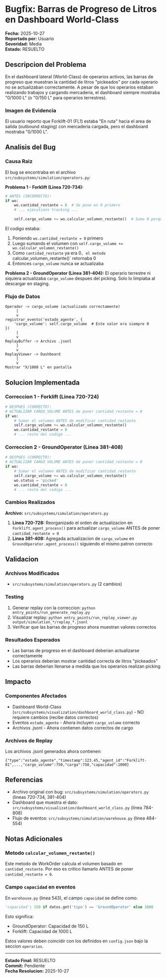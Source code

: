 # Bugfix: Barras de Progreso de Litros en Dashboard World-Class

**Fecha:** 2025-10-27  
**Reportado por:** Usuario  
**Severidad:** Media  
**Estado:** RESUELTO

## Descripcion del Problema

En el dashboard lateral (World-Class) de operarios activos, las barras de progreso que muestran la cantidad de litros "pickeados" por cada operario no se actualizaban correctamente. A pesar de que los operarios estaban realizando trabajos y cargando mercaderia, el dashboard siempre mostraba "0/1000 L" (o "0/150 L" para operarios terrestres).

### Imagen de Evidencia
El usuario reporto que Forklift-01 (FL1) estaba "En ruta" hacia el area de salida (outbound staging) con mercaderia cargada, pero el dashboard mostraba "0/1000 L".

## Analisis del Bug

### Causa Raiz
El bug se encontraba en el archivo `src/subsystems/simulation/operators.py`:

**Problema 1 - Forklift (Linea 720-734):**
```python
# ANTES (INCORRECTO):
if wo:
    wo.cantidad_restante = 0  # Se pone en 0 primero
    # ... ejecutions tracking ...
    
    self.cargo_volume += wo.calcular_volumen_restante()  # Suma 0 porque ya se puso en 0!
```

El codigo estaba:
1. Poniendo `wo.cantidad_restante = 0` primero
2. Luego sumando el volumen con `self.cargo_volume += wo.calcular_volumen_restante()`
3. Como `cantidad_restante` ya era 0`, el metodo `calcular_volumen_restante()` retornaba 0
4. Entonces `cargo_volume` nunca se actualizaba

**Problema 2 - GroundOperator (Linea 381-404):**
El operario terrestre ni siquiera actualizaba `cargo_volume` despues del picking. Solo lo limpiaba al descargar en staging.

### Flujo de Datos
```
Operador -> cargo_volume (actualizado correctamente)
     |
     v
registrar_evento('estado_agente', {
    'cargo_volume': self.cargo_volume  # Este valor era siempre 0
})
     |
     v
ReplayBuffer -> Archivo .jsonl
     |
     v
ReplayViewer -> Dashboard
     |
     v
Mostrar "X/1000 L" en pantalla
```

## Solucion Implementada

### Correccion 1 - Forklift (Linea 720-724)
```python
# DESPUES (CORRECTO):
# ACTUALIZAR CARGO_VOLUME ANTES de poner cantidad_restante = 0
if wo:
    # Sumar el volumen ANTES de modificar cantidad_restante
    self.cargo_volume += wo.calcular_volumen_restante()
    wo.cantidad_restante = 0
    # ... resto del codigo ...
```

### Correccion 2 - GroundOperator (Linea 381-408)
```python
# DESPUES (CORRECTO):
# ACTUALIZAR CARGO_VOLUME ANTES de poner cantidad_restante = 0
if wo:
    # Sumar el volumen ANTES de modificar cantidad_restante
    self.cargo_volume += wo.calcular_volumen_restante()
    wo.status = 'picked'
    wo.cantidad_restante = 0
    # ... resto del codigo ...
```

### Cambios Realizados

**Archivo:** `src/subsystems/simulation/operators.py`

1. **Linea 720-728:** Reorganizado el orden de actualizacion en `Forklift.agent_process()` para actualizar `cargo_volume` ANTES de poner `cantidad_restante = 0`
2. **Linea 381-408:** Agregada actualizacion de `cargo_volume` en `GroundOperator.agent_process()` siguiendo el mismo patron correcto

## Validacion

### Archivos Modificados
- `src/subsystems/simulation/operators.py` (2 cambios)

### Testing
1. Generar replay con la correccion: `python entry_points/run_generate_replay.py`
2. Visualizar replay: `python entry_points/run_replay_viewer.py output/simulation_*/replay_*.jsonl`
3. Verificar que las barras de progreso ahora muestran valores correctos

### Resultados Esperados
- Las barras de progreso en el dashboard deberian actualizarse correctamente
- Los operarios deberian mostrar cantidad correcta de litros "pickeados"
- Las barras deberian llenarse a medida que los operarios realizan picking

## Impacto

### Componentes Afectados
- Dashboard World-Class (`src/subsystems/visualization/dashboard_world_class.py`) - NO requiere cambios (recibe datos correctos)
- Eventos `estado_agente` - Ahora incluyen `cargo_volume` correcto
- Archivos .jsonl - Ahora contienen datos correctos de cargo

### Archivos de Replay
Los archivos .jsonl generados ahora contienen:
```jsonl
{"type":"estado_agente","timestamp":123.45,"agent_id":"Forklift-01",...,"cargo_volume":750,"carga":750,"capacidad":1000}
```

## Referencias

- Archivo original con bug: `src/subsystems/simulation/operators.py` (lineas 720-734, 381-404)
- Dashboard que muestra el dato: `src/subsystems/visualization/dashboard_world_class.py` (linea 784-808)
- Flujo de eventos: `src/subsystems/simulation/warehouse.py` (linea 484-554)

## Notas Adicionales

### Metodo `calcular_volumen_restante()`
Este metodo de WorkOrder calcula el volumen basado en `cantidad_restante`. Por eso es critico llamarlo ANTES de poner `cantidad_restante = 0`.

### Campo `capacidad` en eventos
En `warehouse.py` (linea 543), el campo `capacidad` se define como:
```python
'capacidad': 150 if datos.get('tipo') == 'GroundOperator' else 1000
```

Esto significa:
- GroundOperator: Capacidad de 150 L
- Forklift: Capacidad de 1000 L

Estos valores deben coincidir con los definidos en `config.json` bajo la seccion `operarios`.

---

**Estado Final:** RESUELTO  
**Commit:** Pendiente  
**Fecha Resolucion:** 2025-10-27

